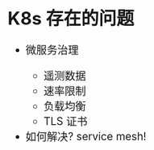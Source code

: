 <!-- ex_nonav -->
<h1 style="font-size:250%;">K8s 存在的问题</h1>

<ul style="font-size:150%;">
<li>微服务治理</li>
    <ul>
    <li>遥测数据</li>
    <li>速率限制</li>
    <li>负载均衡</li>
    <li>TLS 证书</li>
    </ul>
<li>如何解决? service mesh!</li>
</ul>